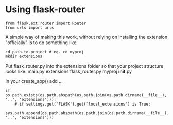 # Using flask-router

```
from flask.ext.router import Router
from urls import urls
```

A simple way of making this work, without relying on installing
the extension "officially" is to do something like:

```
cd path-to-project # eg. cd myproj
mkdir extensions
```

Put flask_router.py into the extensions folder so that your project structure looks like:
    main.py
    extensions
        flask_router.py
    myproj
        __init__.py

In your create_app() add ...

```
if os.path.exists(os.path.abspath(os.path.join(os.path.dirname(__file__), '..', 'extensions'))):
    # if settings.get('FLASK').get('local_extensions') is True:
    sys.path.append(os.path.abspath(os.path.join(os.path.dirname(__file__), '..', 'extensions')))
```

